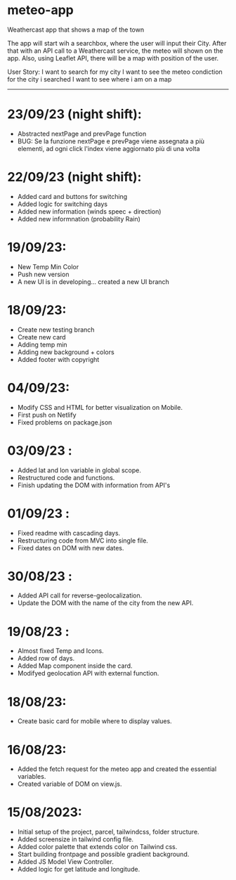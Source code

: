 # meteo-app

Weathercast app that shows a map of the town

The app will start wih a searchbox, where the user will input their City.
After that with an API call to a Weathercast service, the meteo will shown on the app.
Also, using Leaflet API, there will be a map with position of the user.

User Story:
I want to search for my city
I want to see the meteo condiction for the city i searched
I want to see where i am on a map

---

# 23/09/23 (night shift):

- Abstracted nextPage and prevPage function
- BUG: Se la funzione nextPage e prevPage viene assegnata a più elementi, ad ogni click l'index viene aggiornato più di una volta

# 22/09/23 (night shift):

- Added card and buttons for switching
- Added logic for switching days
- Added new information (winds speec + direction)
- Added new informnation (probability Rain)

# 19/09/23:

- New Temp Min Color
- Push new version
- A new UI is in developing... created a new UI branch

# 18/09/23:

- Create new testing branch
- Create new card
- Adding temp min
- Adding new background + colors
- Added footer with copyright

# 04/09/23:

- Modify CSS and HTML for better visualization on Mobile.
- First push on Netlify
- Fixed problems on package.json

# 03/09/23 :

- Added lat and lon variable in global scope.
- Restructured code and functions.
- Finish updating the DOM with information from API's

# 01/09/23 :

- Fixed readme with cascading days.
- Restructuring code from MVC into single file.
- Fixed dates on DOM with new dates.

# 30/08/23 :

- Added API call for reverse-geolocalization.
- Update the DOM with the name of the city from the new API.

# 19/08/23 :

- Almost fixed Temp and Icons.
- Added row of days.
- Added Map component inside the card.
- Modifyed geolocation API with external function.

# 18/08/23:

- Create basic card for mobile where to display values.

# 16/08/23:

- Added the fetch request for the meteo app and created the essential variables.
- Created variable of DOM on view.js.

# 15/08/2023:

- Initial setup of the project, parcel, tailwindcss, folder structure.
- Added screensize in tailwind config file.
- Added color palette that extends color on Tailwind css.
- Start building frontpage and possible gradient background.
- Added JS Model View Controller.
- Added logic for get latitude and longitude.
